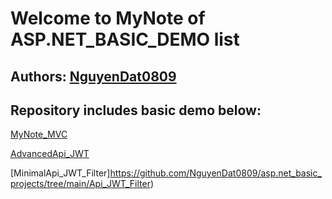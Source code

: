 
# Welcome to MyNote of ASP.NET_BASIC_DEMO list

## Authors: [NguyenDat0809](https://github.com/NguyenDat0809)

## Repository includes basic demo below:

[MyNote_MVC](https://github.com/NguyenDat0809/asp.net_basic_projects/tree/main/MyNote_DEMO_ASP.NET_MVC)

[AdvancedApi_JWT](https://github.com/NguyenDat0809/asp.net_basic_projects/tree/main/AdvancedApi)

[MinimalApi_JWT_Filter]https://github.com/NguyenDat0809/asp.net_basic_projects/tree/main/Api_JWT_Filter)